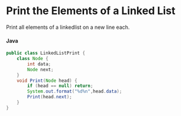 # Print the Elements of a Linked List 
Print all elements of a linkedlist on a new line each.
#### Java
```java
public class LinkedListPrint {
    class Node {
        int data;
        Node next;
    }
    void Print(Node head) {
        if (head == null) return;
        System.out.format("%d%n",head.data);
        Print(head.next);
    }
}


```
